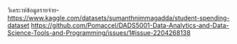 วิเคระาห์ข้อมูลรายจ่าย-
https://www.kaggle.com/datasets/sumanthnimmagadda/student-spending-dataset
https://github.com/Pomaccel/DADS5001-Data-Analytics-and-Data-Science-Tools-and-Programming/issues/1#issue-2204268138
